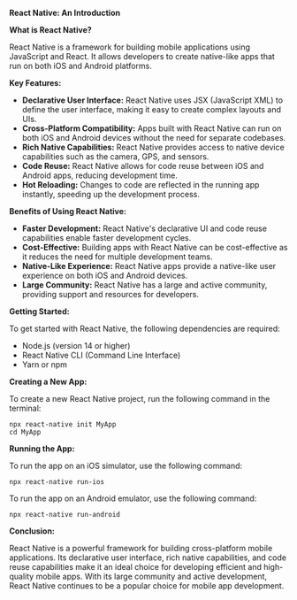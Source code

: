 **React Native: An Introduction**

**What is React Native?**

React Native is a framework for building mobile applications using JavaScript and React. It allows developers to create native-like apps that run on both iOS and Android platforms.

**Key Features:**

* **Declarative User Interface:** React Native uses JSX (JavaScript XML) to define the user interface, making it easy to create complex layouts and UIs.
* **Cross-Platform Compatibility:** Apps built with React Native can run on both iOS and Android devices without the need for separate codebases.
* **Rich Native Capabilities:** React Native provides access to native device capabilities such as the camera, GPS, and sensors.
* **Code Reuse:** React Native allows for code reuse between iOS and Android apps, reducing development time.
* **Hot Reloading:** Changes to code are reflected in the running app instantly, speeding up the development process.

**Benefits of Using React Native:**

* **Faster Development:** React Native's declarative UI and code reuse capabilities enable faster development cycles.
* **Cost-Effective:** Building apps with React Native can be cost-effective as it reduces the need for multiple development teams.
* **Native-Like Experience:** React Native apps provide a native-like user experience on both iOS and Android devices.
* **Large Community:** React Native has a large and active community, providing support and resources for developers.

**Getting Started:**

To get started with React Native, the following dependencies are required:

* Node.js (version 14 or higher)
* React Native CLI (Command Line Interface)
* Yarn or npm

**Creating a New App:**

To create a new React Native project, run the following command in the terminal:

```
npx react-native init MyApp
cd MyApp
```

**Running the App:**

To run the app on an iOS simulator, use the following command:

```
npx react-native run-ios
```

To run the app on an Android emulator, use the following command:

```
npx react-native run-android
```

**Conclusion:**

React Native is a powerful framework for building cross-platform mobile applications. Its declarative user interface, rich native capabilities, and code reuse capabilities make it an ideal choice for developing efficient and high-quality mobile apps. With its large community and active development, React Native continues to be a popular choice for mobile app development.
